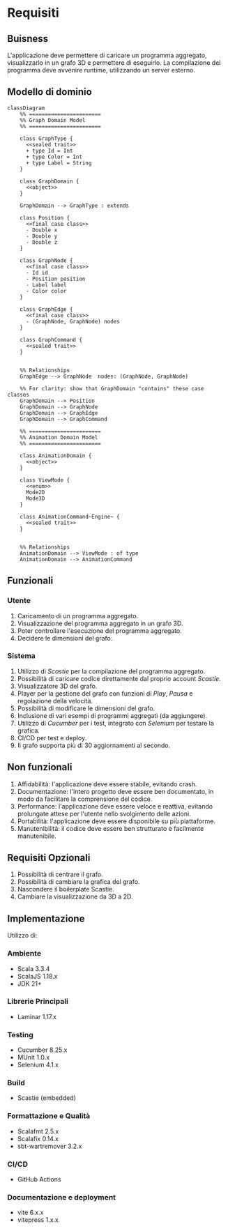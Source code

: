 
# Requisiti

## Buisness

L'applicazione deve permettere di caricare un programma aggregato, visualizzarlo in un grafo 3D e permettere di eseguirlo. La compilazione del programma deve avvenire runtime, utilizzando un server esterno.

## Modello di dominio

```mermaid
classDiagram
    %% =======================
    %% Graph Domain Model
    %% =======================

    class GraphType {
      <<sealed trait>>
      + type Id = Int
      + type Color = Int
      + type Label = String
    }

    class GraphDomain {
      <<object>>
    }

    GraphDomain --> GraphType : extends

    class Position {
      <<final case class>>
      - Double x
      - Double y
      - Double z
    }

    class GraphNode {
      <<final case class>>
      - Id id
      - Position position
      - Label label
      - Color color
    }

    class GraphEdge {
      <<final case class>>
      - (GraphNode, GraphNode) nodes
    }

    class GraphCommand {
      <<sealed trait>>
    }


    %% Relationships
    GraphEdge --> GraphNode  nodes: (GraphNode, GraphNode)

    %% For clarity: show that GraphDomain "contains" these case classes
    GraphDomain --> Position
    GraphDomain --> GraphNode
    GraphDomain --> GraphEdge
    GraphDomain --> GraphCommand

    %% =======================
    %% Animation Domain Model
    %% =======================

    class AnimationDomain {
      <<object>>
    }

    class ViewMode {
      <<enum>>
      Mode2D
      Mode3D
    }

    class AnimationCommand~Engine~ {
      <<sealed trait>>
    }


    %% Relationships
    AnimationDomain --> ViewMode : of type
    AnimationDomain --> AnimationCommand

```

## Funzionali

### Utente

1. Caricamento di un programma aggregato.
2. Visualizzazione del programma aggregato in un grafo 3D.
3. Poter controllare l'esecuzione del programma aggregato.
4. Decidere le dimensioni del grafo.

### Sistema

1. Utilizzo di *Scastie* per la compilazione del programma aggregato.
2. Possibilità di caricare codice direttamente dal proprio account *Scastie*.
3. Visualizzatore 3D del grafo.
4. Player per la gestione del grafo con funzioni di *Play*, *Pausa* e regolazione della velocità.
5. Possibilità di modificare le dimensioni del grafo.
6. Inclusione di vari esempi di programmi aggregati (da aggiungere).
7. Utilizzo di *Cucumber* per i test, integrato con *Selenium* per testare la grafica.
8. CI/CD per test e deploy.
9. Il grafo supporta più di 30 aggiornamenti al secondo.

## Non funzionali

1. Affidabilità: l'applicazione deve essere stabile, evitando crash.
2. Documentazione: l'intero progetto deve essere ben documentato, in modo da facilitare la comprensione del codice.
3. Performance: l'applicazione deve essere veloce e reattiva, evitando prolungate attese per l'utente nello svolgimento delle azioni.
4. Portabilità: l'applicazione deve essere disponibile su più piattaforme.
5. Manutenibilità: il codice deve essere ben strutturato e facilmente manutenibile.

## Requisiti Opzionali

1. Possibilità di centrare il grafo.
2. Possibilità di cambiare la grafica del grafo.
3. Nascondere il boilerplate Scastie.
4. Cambiare la visualizzazione da 3D a 2D.

## Implementazione

Utilizzo di:

### Ambiente

- Scala 3.3.4
- ScalaJS 1.18.x
- JDK 21+

### Librerie Principali

- Laminar 1.17.x

### Testing

- Cucumber 8.25.x
- MUnit 1.0.x
- Selenium 4.1.x

### Build

- Scastie (embedded)

### Formattazione e Qualità

- Scalafmt 2.5.x
- Scalafix 0.14.x
- sbt-wartremover 3.2.x

### CI/CD

- GitHub Actions

### Documentazione e deployment

- vite 6.x.x
- vitepress 1.x.x
